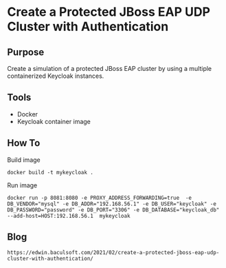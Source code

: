 Create a Protected JBoss EAP UDP Cluster with Authentication
===================

Purpose
-------------------
Create a simulation of a protected JBoss EAP cluster by using a multiple containerized Keycloak instances.  

Tools
-------------------
* Docker
* Keycloak container image

How To
-------------------
Build image
```
docker build -t mykeycloak .
```

Run image
```
docker run -p 8081:8080 -e PROXY_ADDRESS_FORWARDING=true  -e DB_VENDOR="mysql" -e DB_ADDR="192.168.56.1" -e DB_USER="keycloak" -e DB_PASSWORD="password" -e DB_PORT="3306" -e DB_DATABASE="keycloak_db" --add-host=HOST:192.168.56.1  mykeycloak
```

Blog
--------------------
```
https://edwin.baculsoft.com/2021/02/create-a-protected-jboss-eap-udp-cluster-with-authentication/
```

